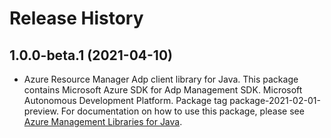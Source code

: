 # Release History

## 1.0.0-beta.1 (2021-04-10)

- Azure Resource Manager Adp client library for Java. This package contains Microsoft Azure SDK for Adp Management SDK. Microsoft Autonomous Development Platform. Package tag package-2021-02-01-preview. For documentation on how to use this package, please see [Azure Management Libraries for Java](https://aka.ms/azsdk/java/mgmt).
